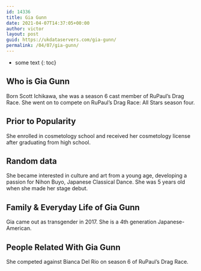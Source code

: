 ```yaml
---
id: 14336
title: Gia Gunn
date: 2021-04-07T14:37:05+00:00
author: victor
layout: post
guid: https://ukdataservers.com/gia-gunn/
permalink: /04/07/gia-gunn/
---
```


* some text
{: toc}


## Who is Gia Gunn



Born Scott Ichikawa, she was a season 6 cast member of RuPaul&#8217;s Drag Race. She went on to compete on RuPaul&#8217;s Drag Race: All Stars season four.

                
                
                
## Prior to Popularity



She enrolled in cosmetology school and received her cosmetology license after graduating from high school. 

                
                
                
## Random data



She became interested in culture and art from a young age, developing a passion for Nihon Buyo, Japanese Classical Dance. She was 5 years old when she made her stage debut.

                
                
                
## Family & Everyday Life of Gia Gunn



Gia came out as transgender in 2017. She is a 4th generation Japanese-American.

                
                
                
## People Related With Gia Gunn



She competed against Bianca Del Rio on season 6 of RuPaul&#8217;s Drag Race.

                
              
            
          
          
          